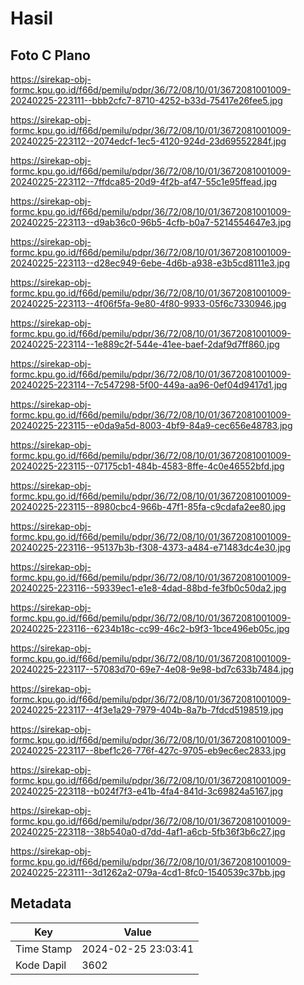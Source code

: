 # Hasil

## Foto C Plano

https://sirekap-obj-formc.kpu.go.id/f66d/pemilu/pdpr/36/72/08/10/01/3672081001009-20240225-223111--bbb2cfc7-8710-4252-b33d-75417e26fee5.jpg

https://sirekap-obj-formc.kpu.go.id/f66d/pemilu/pdpr/36/72/08/10/01/3672081001009-20240225-223112--2074edcf-1ec5-4120-924d-23d69552284f.jpg

https://sirekap-obj-formc.kpu.go.id/f66d/pemilu/pdpr/36/72/08/10/01/3672081001009-20240225-223112--7ffdca85-20d9-4f2b-af47-55c1e95ffead.jpg

https://sirekap-obj-formc.kpu.go.id/f66d/pemilu/pdpr/36/72/08/10/01/3672081001009-20240225-223113--d9ab36c0-96b5-4cfb-b0a7-5214554647e3.jpg

https://sirekap-obj-formc.kpu.go.id/f66d/pemilu/pdpr/36/72/08/10/01/3672081001009-20240225-223113--d28ec949-6ebe-4d6b-a938-e3b5cd8111e3.jpg

https://sirekap-obj-formc.kpu.go.id/f66d/pemilu/pdpr/36/72/08/10/01/3672081001009-20240225-223113--4f06f5fa-9e80-4f80-9933-05f6c7330946.jpg

https://sirekap-obj-formc.kpu.go.id/f66d/pemilu/pdpr/36/72/08/10/01/3672081001009-20240225-223114--1e889c2f-544e-41ee-baef-2daf9d7ff860.jpg

https://sirekap-obj-formc.kpu.go.id/f66d/pemilu/pdpr/36/72/08/10/01/3672081001009-20240225-223114--7c547298-5f00-449a-aa96-0ef04d9417d1.jpg

https://sirekap-obj-formc.kpu.go.id/f66d/pemilu/pdpr/36/72/08/10/01/3672081001009-20240225-223115--e0da9a5d-8003-4bf9-84a9-cec656e48783.jpg

https://sirekap-obj-formc.kpu.go.id/f66d/pemilu/pdpr/36/72/08/10/01/3672081001009-20240225-223115--07175cb1-484b-4583-8ffe-4c0e46552bfd.jpg

https://sirekap-obj-formc.kpu.go.id/f66d/pemilu/pdpr/36/72/08/10/01/3672081001009-20240225-223115--8980cbc4-966b-47f1-85fa-c9cdafa2ee80.jpg

https://sirekap-obj-formc.kpu.go.id/f66d/pemilu/pdpr/36/72/08/10/01/3672081001009-20240225-223116--95137b3b-f308-4373-a484-e71483dc4e30.jpg

https://sirekap-obj-formc.kpu.go.id/f66d/pemilu/pdpr/36/72/08/10/01/3672081001009-20240225-223116--59339ec1-e1e8-4dad-88bd-fe3fb0c50da2.jpg

https://sirekap-obj-formc.kpu.go.id/f66d/pemilu/pdpr/36/72/08/10/01/3672081001009-20240225-223116--6234b18c-cc99-46c2-b9f3-1bce496eb05c.jpg

https://sirekap-obj-formc.kpu.go.id/f66d/pemilu/pdpr/36/72/08/10/01/3672081001009-20240225-223117--57083d70-69e7-4e08-9e98-bd7c633b7484.jpg

https://sirekap-obj-formc.kpu.go.id/f66d/pemilu/pdpr/36/72/08/10/01/3672081001009-20240225-223117--4f3e1a29-7979-404b-8a7b-7fdcd5198519.jpg

https://sirekap-obj-formc.kpu.go.id/f66d/pemilu/pdpr/36/72/08/10/01/3672081001009-20240225-223117--8bef1c26-776f-427c-9705-eb9ec6ec2833.jpg

https://sirekap-obj-formc.kpu.go.id/f66d/pemilu/pdpr/36/72/08/10/01/3672081001009-20240225-223118--b024f7f3-e41b-4fa4-841d-3c69824a5167.jpg

https://sirekap-obj-formc.kpu.go.id/f66d/pemilu/pdpr/36/72/08/10/01/3672081001009-20240225-223118--38b540a0-d7dd-4af1-a6cb-5fb36f3b6c27.jpg

https://sirekap-obj-formc.kpu.go.id/f66d/pemilu/pdpr/36/72/08/10/01/3672081001009-20240225-223111--3d1262a2-079a-4cd1-8fc0-1540539c37bb.jpg


## Metadata

| Key        | Value               |
| ---------- | ------------------- |
| Time Stamp | 2024-02-25 23:03:41 |
| Kode Dapil | 3602                |




